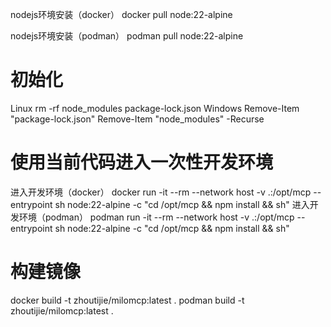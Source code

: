 nodejs环境安装（docker）
docker pull node:22-alpine

nodejs环境安装（podman）
podman pull node:22-alpine

# 初始化
Linux
rm -rf node_modules package-lock.json
Windows
Remove-Item "package-lock.json"
Remove-Item "node_modules" -Recurse

# 使用当前代码进入一次性开发环境
进入开发环境（docker）
docker run -it --rm --network host -v .:/opt/mcp --entrypoint sh node:22-alpine -c "cd /opt/mcp && npm install && sh"
进入开发环境（podman）
podman run -it --rm --network host -v .:/opt/mcp --entrypoint sh node:22-alpine -c "cd /opt/mcp && npm install && sh"

# 构建镜像
docker build -t zhoutijie/milomcp:latest .
podman build -t zhoutijie/milomcp:latest .